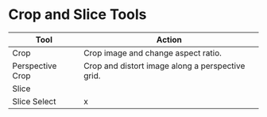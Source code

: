 # Crop and Slice Tools

| Tool | Action |
| --- | --- |
| Crop | Crop image and change aspect ratio. |
| Perspective Crop | Crop and distort image along a perspective grid. |
| Slice |  |
| Slice Select | x |




